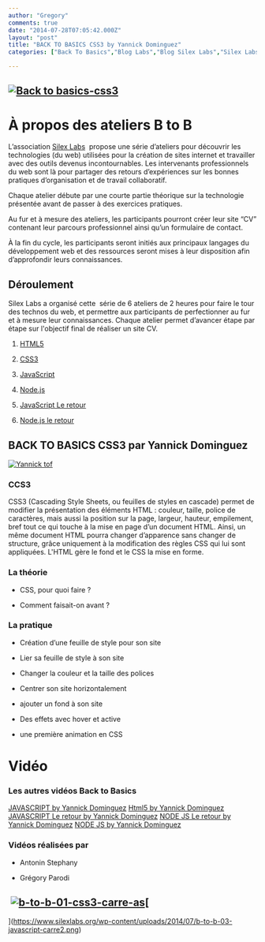 ```yaml
---
author: "Gregory"
comments: true
date: "2014-07-28T07:05:42.000Z"
layout: "post"
title: "BACK TO BASICS CSS3 by Yannick Dominguez"
categories: ["Back To Basics","Blog Labs","Blog Silex Labs","Silex Labs Events","The Blog"]

---
```

## [![Back to basics-css3](https://www.silexlabs.org/wp-content/uploads/2014/04/b-to-b-01-css3-bandeau-as.png)](https://www.silexlabs.org/wp-content/uploads/2014/04/b-to-b-01-css3-bandeau-as.png)




# À propos des ateliers B to B


L’association [Silex Labs](https://www.silexlabs.org/)  propose une série d’ateliers pour découvrir les technologies (du web) utilisées pour la création de sites internet et travailler avec des outils devenus incontournables. Les intervenants professionnels du web sont là pour partager des retours d’expériences sur les bonnes pratiques d’organisation et de travail collaboratif.

Chaque atelier débute par une courte partie théorique sur la technologie présentée avant de passer à des exercices pratiques.

Au fur et à mesure des ateliers, les participants pourront créer leur site “CV” contenant leur parcours professionnel ainsi qu’un formulaire de contact.

À la fin du cycle, les participants seront initiés aux principaux langages du développement web et des ressources seront mises à leur disposition afin d’approfondir leurs connaissances.


## Déroulement


Silex Labs a organisé cette  série de 6 ateliers de 2 heures pour faire le tour des technos du web, et permettre aux participants de perfectionner au fur et à mesure leur connaissances. Chaque atelier permet d’avancer étape par étape sur l'objectif final de réaliser un site CV.




  1. [HTML5](https://www.silexlabs.org/back-to-basics-html-5-yannick-dominguez/)


  2. [CSS3](https://www.silexlabs.org/back-to-basics-css3-by-yannick-dominguez/)


  3. [JavaScript](https://www.silexlabs.org/back-to-basics-javascript-yannick-dominguez/)


  4. [Node.js](https://www.silexlabs.org/back-to-basics-node-js-yannick-dominguez/)


  5. [JavaScript Le retour](https://www.silexlabs.org/back-to-basics-javascript-le-retour-yannick-dominguez/)


  6. [Node.js le retour](https://www.silexlabs.org/back-to-basics-node-js-le-retour-yannick-dominguez-2/)




## BACK TO BASICS CSS3 par Yannick Dominguez


[![Yannick tof](https://www.silexlabs.org/wp-content/uploads/2014/07/Yannick-tof.png)](https://www.silexlabs.org/wp-content/uploads/2014/07/Yannick-tof.png)


### CCS3


CSS3 (Cascading Style Sheets, ou feuilles de styles en cascade) permet de modifier la présentation des éléments HTML : couleur, taille, police de caractères, mais aussi la position sur la page, largeur, hauteur, empilement, bref tout ce qui touche à la mise en page d’un document HTML. Ainsi, un même document HTML pourra changer d’apparence sans changer de structure, grâce uniquement à la modification des règles CSS qui lui sont appliquées. L'HTML gère le fond et le CSS la mise en forme.


### La théorie






  * CSS, pour quoi faire ?


  * Comment faisait-on avant ?




### La pratique






  * Création d’une feuille de style pour son site


  * Lier sa feuille de style à son site


  * Changer la couleur et la taille des polices


  * Centrer son site horizontalement


  * ajouter un fond à son site


  * Des effets avec hover et active


  * une première animation en CSS








# Vidéo









### Les autres vidéos Back to Basics


[JAVASCRIPT by Yannick Dominguez](https://www.silexlabs.org/back-to-basics-javascript-yannick-dominguez/)
[Html5 by Yannick Dominguez](https://www.silexlabs.org/back-to-basics-html-5-yannick-dominguez/)
[JAVASCRIPT Le retour by Yannick Dominguez](https://www.silexlabs.orgback-to-basics-javascript-le-retour-yannick-dominguez/)
[NODE JS Le retour by Yannick Dominguez](https://www.silexlabs.org/back-to-basics-node-js-le-retour-yannick-dominguez-2/)
[NODE JS by Yannick Dominguez](https://www.silexlabs.org/back-to-basics-node-js-yannick-dominguez/)





### Vidéos réalisées par






  * Antonin Stephany


  * Grégory Parodi




##  [![b-to-b-01-css3-carre-as](https://www.silexlabs.org/wp-content/uploads/2014/04/b-to-b-01-css3-carre-as.png)](https://www.silexlabs.org/wp-content/uploads/2014/04/b-to-b-01-css3-carre-as.png)[
](https://www.silexlabs.org/wp-content/uploads/2014/07/b-to-b-03-javascript-carre2.png)






